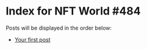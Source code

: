 # Index for NFT World #484
Posts will be displayed in the order below:

- [Your first post](./001-first.md)

